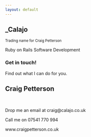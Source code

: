 ```yaml
---
layout: default
---
```


<section id="brn-promo">
  <div class="container">
    <div class="row">
      <div class="col-md-6">
        <h1>_Calajo</h1>
        <p class="lead" style="margin-top: 0;">
          <small>
            Trading name for Craig Petterson
          </small>
        </p>
        <p class="lead large">Ruby on Rails Software Development</p>
      </div>
      <div class="col-md-4 col-md-offset-1">
        <div class="promo-form">
          <h3>Get in touch!</h3>
          <p>Find out what I can do for you.</p>
          <h2>Craig Petterson</h2>
          <br />
          <p>Drop me an email at craig@calajo.co.uk</p>
          <p>Call me on 07541 770 994</p>
          <p>www.craigpetterson.co.uk</p>
        </div>
      </div>
    </div>
  </div>
</section>

